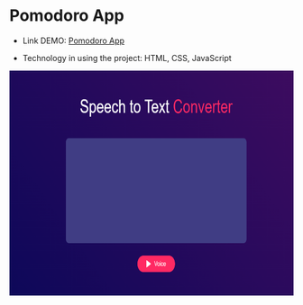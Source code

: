 # Pomodoro App 

  - Link DEMO: [Pomodoro App](https://noeffortnomoney.github.io/speech-to-text/)

  - Technology in using the project: HTML, CSS, JavaScript
 <center><img src="https://github.com/noeffortnomoney/speech-to-text/blob/main/images/pic2.png" alt="pic" width="600" height="400"></center>
